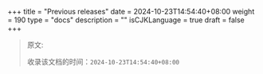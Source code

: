 +++
title = "Previous releases"
date = 2024-10-23T14:54:40+08:00
weight = 190
type = "docs"
description = ""
isCJKLanguage = true
draft = false
+++

> 原文: []()
>
> 收录该文档的时间：`2024-10-23T14:54:40+08:00`
